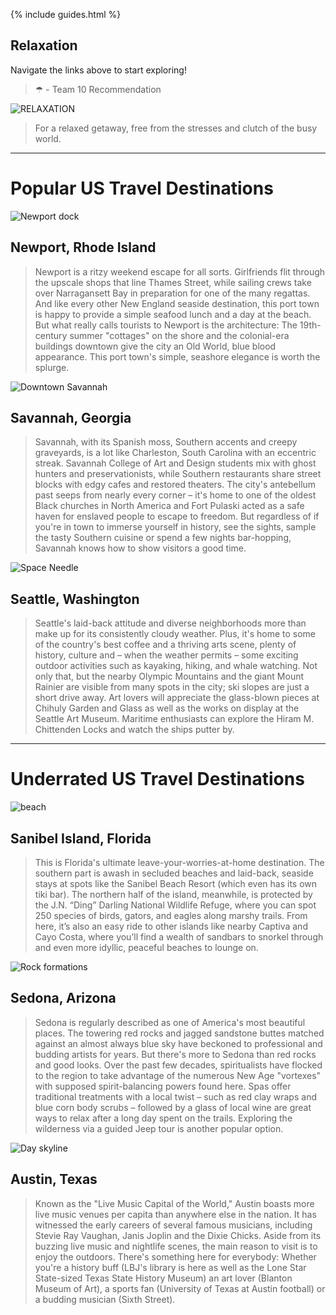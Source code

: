 {% include guides.html %}

## Relaxation

Navigate the links above to start exploring!


> ☂ - Team 10 Recommendation

![RELAXATION](https://travel.home.sndimg.com/content/dam/images/travel/stock/2018/5/2/iStock_Moorea_budget-beaches.jpg.rend.hgtvcom.616.462.suffix/1525279728795.jpeg)

> For a relaxed getaway, free from the stresses and clutch of the busy world.  

---------
# Popular US Travel Destinations

![Newport dock](https://media.tacdn.com/media/attractions-content--1x-1/0b/17/3a/80.jpg)
## Newport, Rhode Island
> Newport is a ritzy weekend escape for all sorts. Girlfriends flit through the upscale shops that line Thames Street, while sailing crews take over Narragansett Bay in preparation for one of the many regattas. And like every other New England seaside destination, this port town is happy to provide a simple seafood lunch and a day at the beach. But what really calls tourists to Newport is the architecture: The 19th-century summer "cottages" on the shore and the colonial-era buildings downtown give the city an Old World, blue blood appearance. This port town's simple, seashore elegance is worth the splurge. 

<!-- https://travel.usnews.com/Newport_RI/ -->

![Downtown Savannah](https://clubadventures.com/wp-content/uploads/2020/06/Savannah-GettyImages-681574613.jpg)
## Savannah, Georgia
> Savannah, with its Spanish moss, Southern accents and creepy graveyards, is a lot like Charleston, South Carolina with an eccentric streak. Savannah College of Art and Design students mix with ghost hunters and preservationists, while Southern restaurants share street blocks with edgy cafes and restored theaters. The city's antebellum past seeps from nearly every corner – it's home to one of the oldest Black churches in North America and Fort Pulaski acted as a safe haven for enslaved people to escape to freedom. But regardless of if you're in town to immerse yourself in history, see the sights, sample the tasty Southern cuisine or spend a few nights bar-hopping, Savannah knows how to show visitors a good time.

<!-- https://travel.usnews.com/Savannah_GA/ -->

![Space Needle](https://cdn.nwmgroups.hu/s/img/i/1808/20180809usa-seattle-space-needle.jpg)
## Seattle, Washington
> Seattle's laid-back attitude and diverse neighborhoods more than make up for its consistently cloudy weather. Plus, it's home to some of the country's best coffee and a thriving arts scene, plenty of history, culture and – when the weather permits – some exciting outdoor activities such as kayaking, hiking, and whale watching. Not only that, but the nearby Olympic Mountains and the giant Mount Rainier are visible from many spots in the city; ski slopes are just a short drive away. Art lovers will appreciate the glass-blown pieces at Chihuly Garden and Glass as well as the works on display at the Seattle Art Museum. Maritime enthusiasts can explore the Hiram M. Chittenden Locks and watch the ships putter by. 

<!-- https://travel.usnews.com/Seattle_WA/ -->

---------
# Underrated US Travel Destinations

![beach](https://d6qyz3em3b312.cloudfront.net/upload/images/media/2012/06/16/shutterstock_1810681.1920x1080.jpg)
## Sanibel Island, Florida
> This is Florida's ultimate leave-your-worries-at-home destination. The southern part is awash in secluded beaches and laid-back, seaside stays at spots like the Sanibel Beach Resort (which even has its own tiki bar). The northern half of the island, meanwhile, is protected by the J.N. “Ding” Darling National Wildlife Refuge, where you can spot 250 species of birds, gators, and eagles along marshy trails. From here, it’s also an easy ride to other islands like nearby Captiva and Cayo Costa, where you’ll find a wealth of sandbars to snorkel through and even more idyllic, peaceful beaches to lounge on.

<!-- https://www.thrillist.com/travel/nation/best-vacation-spots-in-the-us-for-relaxing -->

![Rock formations](https://blog.vriresorts.com/hubfs/Blog%20Images/Sedona%20Arizona.jpg)
## Sedona, Arizona
> Sedona is regularly described as one of America's most beautiful places. The towering red rocks and jagged sandstone buttes matched against an almost always blue sky have beckoned to professional and budding artists for years. But there's more to Sedona than red rocks and good looks. Over the past few decades, spiritualists have flocked to the region to take advantage of the numerous New Age "vortexes" with supposed spirit-balancing powers found here. Spas offer traditional treatments with a local twist – such as red clay wraps and blue corn body scrubs – followed by a glass of local wine are great ways to relax after a long day spent on the trails. Exploring the wilderness via a guided Jeep tour is another popular option.

<!-- https://travel.usnews.com/Sedona_AZ/ -->

![Day skyline](https://i.huffpost.com/gen/1374593/images/o-AUSTIN-TEXAS-facebook.jpg)
## Austin, Texas
> Known as the "Live Music Capital of the World," Austin boasts more live music venues per capita than anywhere else in the nation. It has witnessed the early careers of several famous musicians, including Stevie Ray Vaughan, Janis Joplin and the Dixie Chicks. Aside from its buzzing live music and nightlife scenes, the main reason to visit is to enjoy the outdoors. There's something here for everybody: Whether you're a history buff (LBJ's library is here as well as the Lone Star State-sized Texas State History Museum) an art lover (Blanton Museum of Art), a sports fan (University of Texas at Austin football) or a budding musician (Sixth Street). 

<!-- https://travel.usnews.com/Austin_TX/ -->
